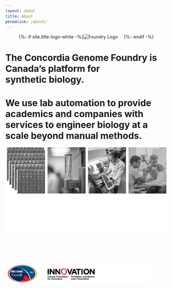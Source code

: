 ```yaml
---
layout: about
title: About
permalink: /about/
---
```


<div class="row" style="display: flex; align-items: center; justify-content: center">
    {%- if site.title-logo-white -%}
        <img src="{{ site.title-logo-white | relative_url }}" style="width: 25%; alignment: center" alt="Foundry Logo">
    {%- endif -%}
</div>
<div class="about-center-title">
    <h1>
        The Concordia Genome Foundry is Canada’s platform for <br>synthetic biology.
    </h1>
</div> 
<div class="about-info-text">
    <h1>
    We use lab automation to provide academics and companies with services to engineer biology at a scale beyond manual methods.
    </h1>
</div>
<div class="row" style="display: flex; align-items: center; justify-content: center">
    <img src="/assets/images/bw_about.svg" style="width: 100%; alignment: center" alt="Foundry Lab">
</div>
<div class="row">
    <div class="col-2"></div>
    <div class="col-8">
        <div style="alignment: left; font-size:2vw; color: white;" >
            <h2>
            Supported by
            </h2>
        </div>
        <div style="align-items: center;">
            <img src="/assets/images/NRC_CFI_Concordia.svg" style="width: 90%; alignment: center; display: inline-block;" alt="Foundry Lab">
        </div>
    </div>
    <div class="col-2"></div>
</div>

